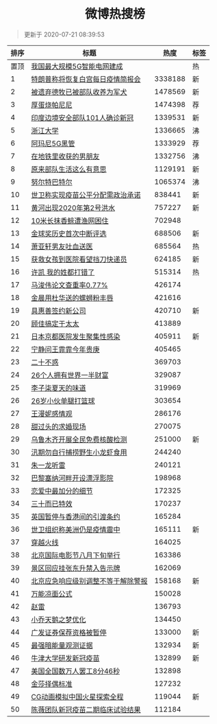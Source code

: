 <h1 align="center">微博热搜榜</h1>

> 更新于 2020-07-21 08:39:53

| 排序 | 标题                                                                                                                                                                                                                                        | 热度    | 标签 |
| ---- | ------------------------------------------------------------------------------------------------------------------------------------------------------------------------------------------------------------------------------------------- | ------- | ---- |
| 置顶 | [我国最大规模5G智能电网建成](https://s.weibo.com/weibo?q=%23%E6%88%91%E5%9B%BD%E6%9C%80%E5%A4%A7%E8%A7%84%E6%A8%A15G%E6%99%BA%E8%83%BD%E7%94%B5%E7%BD%91%E5%BB%BA%E6%88%90%23&Refer=new_time)                                               |         | 热   |
| 1    | [特朗普称将恢复白宫每日疫情简报会](https://s.weibo.com/weibo?q=%23%E7%89%B9%E6%9C%97%E6%99%AE%E7%A7%B0%E5%B0%86%E6%81%A2%E5%A4%8D%E7%99%BD%E5%AE%AB%E6%AF%8F%E6%97%A5%E7%96%AB%E6%83%85%E7%AE%80%E6%8A%A5%E4%BC%9A%23&Refer=top)            | 3338188 | 新   |
| 2    | [被遗弃德牧已被部队收养为军犬](https://s.weibo.com/weibo?q=%23%E8%A2%AB%E9%81%97%E5%BC%83%E5%BE%B7%E7%89%A7%E5%B7%B2%E8%A2%AB%E9%83%A8%E9%98%9F%E6%94%B6%E5%85%BB%E4%B8%BA%E5%86%9B%E7%8A%AC%23&Refer=top)                                  | 1478569 | 新   |
| 3    | [厚蛋烧帕尼尼](https://s.weibo.comjavascript:void(0);)                                                                                                                                                                                      | 1474398 | 荐   |
| 4    | [印度边境安全部队101人确诊新冠](https://s.weibo.com/weibo?q=%23%E5%8D%B0%E5%BA%A6%E8%BE%B9%E5%A2%83%E5%AE%89%E5%85%A8%E9%83%A8%E9%98%9F101%E4%BA%BA%E7%A1%AE%E8%AF%8A%E6%96%B0%E5%86%A0%23&Refer=top)                                       | 1339531 | 新   |
| 5    | [浙江大学](https://s.weibo.com/weibo?q=%23%E6%B5%99%E6%B1%9F%E5%A4%A7%E5%AD%A6%23&Refer=top)                                                                                                                                                | 1336665 | 沸   |
| 6    | [阿玛尼5G黑管](https://s.weibo.comjavascript:void(0);)                                                                                                                                                                                      | 1333929 | 荐   |
| 7    | [在地铁里收获的男朋友](https://s.weibo.com/weibo?q=%23%E5%9C%A8%E5%9C%B0%E9%93%81%E9%87%8C%E6%94%B6%E8%8E%B7%E7%9A%84%E7%94%B7%E6%9C%8B%E5%8F%8B%23&Refer=top)                                                                              | 1332756 | 沸   |
| 8    | [原来部队生活这么有意思](https://s.weibo.com/weibo?q=%23%E5%8E%9F%E6%9D%A5%E9%83%A8%E9%98%9F%E7%94%9F%E6%B4%BB%E8%BF%99%E4%B9%88%E6%9C%89%E6%84%8F%E6%80%9D%23&Refer=top)                                                                   | 1129191 | 新   |
| 9    | [努尔特巴特尔](https://s.weibo.com/weibo?q=%23%E5%8A%AA%E5%B0%94%E7%89%B9%E5%B7%B4%E7%89%B9%E5%B0%94%23&Refer=top)                                                                                                                          | 1065374 | 沸   |
| 10   | [世卫称实现疫苗公平分配需政治承诺](https://s.weibo.com/weibo?q=%E4%B8%96%E5%8D%AB%E7%A7%B0%E5%AE%9E%E7%8E%B0%E7%96%AB%E8%8B%97%E5%85%AC%E5%B9%B3%E5%88%86%E9%85%8D%E9%9C%80%E6%94%BF%E6%B2%BB%E6%89%BF%E8%AF%BA&Refer=top)                  | 838441  | 新   |
| 11   | [黄河出现2020年第2号洪水](https://s.weibo.com/weibo?q=%E9%BB%84%E6%B2%B3%E5%87%BA%E7%8E%B02020%E5%B9%B4%E7%AC%AC2%E5%8F%B7%E6%B4%AA%E6%B0%B4&Refer=top)                                                                                     | 757227  | 新   |
| 12   | [10米长抹香鲸遭渔网困住](https://s.weibo.com/weibo?q=%2310%E7%B1%B3%E9%95%BF%E6%8A%B9%E9%A6%99%E9%B2%B8%E9%81%AD%E6%B8%94%E7%BD%91%E5%9B%B0%E4%BD%8F%23&Refer=top)                                                                          | 702948  |      |
| 13   | [金球奖历史首次中断评选](https://s.weibo.com/weibo?q=%23%E9%87%91%E7%90%83%E5%A5%96%E5%8E%86%E5%8F%B2%E9%A6%96%E6%AC%A1%E4%B8%AD%E6%96%AD%E8%AF%84%E9%80%89%23&Refer=top)                                                                   | 688506  | 新   |
| 14   | [萧亚轩男友吐血送医](https://s.weibo.com/weibo?q=%23%E8%90%A7%E4%BA%9A%E8%BD%A9%E7%94%B7%E5%8F%8B%E5%90%90%E8%A1%80%E9%80%81%E5%8C%BB%23&Refer=top)                                                                                         | 685564  | 热   |
| 15   | [获救女孩到医院看望挡刀快递员](https://s.weibo.com/weibo?q=%E8%8E%B7%E6%95%91%E5%A5%B3%E5%AD%A9%E5%88%B0%E5%8C%BB%E9%99%A2%E7%9C%8B%E6%9C%9B%E6%8C%A1%E5%88%80%E5%BF%AB%E9%80%92%E5%91%98&Refer=top)                                        | 624185  | 新   |
| 16   | [许凯 我的姓都打错了](https://s.weibo.com/weibo?q=%E8%AE%B8%E5%87%AF%20%E6%88%91%E7%9A%84%E5%A7%93%E9%83%BD%E6%89%93%E9%94%99%E4%BA%86&Refer=top)                                                                                           | 515314  | 热   |
| 17   | [马浚伟论文查重率0.77%](https://s.weibo.com/weibo?q=%E9%A9%AC%E6%B5%9A%E4%BC%9F%E8%AE%BA%E6%96%87%E6%9F%A5%E9%87%8D%E7%8E%870.77%25&Refer=top)                                                                                              | 426174  |      |
| 18   | [金晨用杜华送的螺蛳粉丰唇](https://s.weibo.com/weibo?q=%23%E9%87%91%E6%99%A8%E7%94%A8%E6%9D%9C%E5%8D%8E%E9%80%81%E7%9A%84%E8%9E%BA%E8%9B%B3%E7%B2%89%E4%B8%B0%E5%94%87%23&Refer=top)                                                        | 421616  |      |
| 19   | [具惠善签约新公司](https://s.weibo.com/weibo?q=%23%E5%85%B7%E6%83%A0%E5%96%84%E7%AD%BE%E7%BA%A6%E6%96%B0%E5%85%AC%E5%8F%B8%23&Refer=top)                                                                                                    | 420710  | 新   |
| 20   | [顾佳搞定于太太](https://s.weibo.com/weibo?q=%23%E9%A1%BE%E4%BD%B3%E6%90%9E%E5%AE%9A%E4%BA%8E%E5%A4%AA%E5%A4%AA%23&Refer=top)                                                                                                               | 413889  |      |
| 21   | [日本京都医院发生聚集性感染](https://s.weibo.com/weibo?q=%E6%97%A5%E6%9C%AC%E4%BA%AC%E9%83%BD%E5%8C%BB%E9%99%A2%E5%8F%91%E7%94%9F%E8%81%9A%E9%9B%86%E6%80%A7%E6%84%9F%E6%9F%93&Refer=top)                                                   | 405911  | 新   |
| 22   | [宁静问王霏霏今年贵庚](https://s.weibo.com/weibo?q=%23%E5%AE%81%E9%9D%99%E9%97%AE%E7%8E%8B%E9%9C%8F%E9%9C%8F%E4%BB%8A%E5%B9%B4%E8%B4%B5%E5%BA%9A%23&Refer=top)                                                                              | 405465  |      |
| 23   | [二十不惑](https://s.weibo.com/weibo?q=%E4%BA%8C%E5%8D%81%E4%B8%8D%E6%83%91&Refer=top)                                                                                                                                                      | 369703  |      |
| 24   | [26个人拥有世界一半财富](https://s.weibo.com/weibo?q=%2326%E4%B8%AA%E4%BA%BA%E6%8B%A5%E6%9C%89%E4%B8%96%E7%95%8C%E4%B8%80%E5%8D%8A%E8%B4%A2%E5%AF%8C%23&Refer=top)                                                                          | 329087  |      |
| 25   | [李子柒夏天的味道](https://s.weibo.com/weibo?q=%23%E6%9D%8E%E5%AD%90%E6%9F%92%E5%A4%8F%E5%A4%A9%E7%9A%84%E5%91%B3%E9%81%93%23&Refer=top)                                                                                                    | 319969  |      |
| 26   | [26岁小伙单腿打篮球](https://s.weibo.com/weibo?q=%2326%E5%B2%81%E5%B0%8F%E4%BC%99%E5%8D%95%E8%85%BF%E6%89%93%E7%AF%AE%E7%90%83%23&Refer=top)                                                                                                | 303654  |      |
| 27   | [王漫妮感情观](https://s.weibo.com/weibo?q=%23%E7%8E%8B%E6%BC%AB%E5%A6%AE%E6%84%9F%E6%83%85%E8%A7%82%23&Refer=top)                                                                                                                          | 286176  |      |
| 28   | [甜过头的求婚现场](https://s.weibo.com/weibo?q=%23%E7%94%9C%E8%BF%87%E5%A4%B4%E7%9A%84%E6%B1%82%E5%A9%9A%E7%8E%B0%E5%9C%BA%23&Refer=top)                                                                                                    | 270075  |      |
| 29   | [乌鲁木齐开展全民免费核酸检测](https://s.weibo.com/weibo?q=%E4%B9%8C%E9%B2%81%E6%9C%A8%E9%BD%90%E5%BC%80%E5%B1%95%E5%85%A8%E6%B0%91%E5%85%8D%E8%B4%B9%E6%A0%B8%E9%85%B8%E6%A3%80%E6%B5%8B&Refer=top)                                        | 251000  | 新   |
| 30   | [汛期勿自行捕捞野生小龙虾食用](https://s.weibo.com/weibo?q=%E6%B1%9B%E6%9C%9F%E5%8B%BF%E8%87%AA%E8%A1%8C%E6%8D%95%E6%8D%9E%E9%87%8E%E7%94%9F%E5%B0%8F%E9%BE%99%E8%99%BE%E9%A3%9F%E7%94%A8&Refer=top)                                        | 244240  |      |
| 31   | [朱一龙听雷](https://s.weibo.com/weibo?q=%23%E6%9C%B1%E4%B8%80%E9%BE%99%E5%90%AC%E9%9B%B7%23&Refer=top)                                                                                                                                     | 240121  |      |
| 32   | [巴黎塞纳河畔开设漂浮影院](https://s.weibo.com/weibo?q=%E5%B7%B4%E9%BB%8E%E5%A1%9E%E7%BA%B3%E6%B2%B3%E7%95%94%E5%BC%80%E8%AE%BE%E6%BC%82%E6%B5%AE%E5%BD%B1%E9%99%A2&Refer=top)                                                              | 198968  |      |
| 33   | [恋爱中最加分的细节](https://s.weibo.com/weibo?q=%23%E6%81%8B%E7%88%B1%E4%B8%AD%E6%9C%80%E5%8A%A0%E5%88%86%E7%9A%84%E7%BB%86%E8%8A%82%23&Refer=top)                                                                                         | 172325  |      |
| 34   | [三十而已特效](https://s.weibo.com/weibo?q=%23%E4%B8%89%E5%8D%81%E8%80%8C%E5%B7%B2%E7%89%B9%E6%95%88%23&Refer=top)                                                                                                                          | 170237  |      |
| 35   | [英国暂停与香港间的引渡条约](https://s.weibo.com/weibo?q=%23%E8%8B%B1%E5%9B%BD%E6%9A%82%E5%81%9C%E4%B8%8E%E9%A6%99%E6%B8%AF%E9%97%B4%E7%9A%84%E5%BC%95%E6%B8%A1%E6%9D%A1%E7%BA%A6%23&Refer=top)                                             | 165284  |      |
| 36   | [世卫组织称美洲仍是疫情震中](https://s.weibo.com/weibo?q=%E4%B8%96%E5%8D%AB%E7%BB%84%E7%BB%87%E7%A7%B0%E7%BE%8E%E6%B4%B2%E4%BB%8D%E6%98%AF%E7%96%AB%E6%83%85%E9%9C%87%E4%B8%AD&Refer=top)                                                   | 165111  | 新   |
| 37   | [穿越火线](https://s.weibo.com/weibo?q=%E7%A9%BF%E8%B6%8A%E7%81%AB%E7%BA%BF&Refer=top)                                                                                                                                                      | 164025  |      |
| 38   | [北京国际电影节八月下旬举行](https://s.weibo.com/weibo?q=%E5%8C%97%E4%BA%AC%E5%9B%BD%E9%99%85%E7%94%B5%E5%BD%B1%E8%8A%82%E5%85%AB%E6%9C%88%E4%B8%8B%E6%97%AC%E4%B8%BE%E8%A1%8C&Refer=top)                                                   | 163386  |      |
| 39   | [景区回应挂张东升禁入告示牌](https://s.weibo.com/weibo?q=%E6%99%AF%E5%8C%BA%E5%9B%9E%E5%BA%94%E6%8C%82%E5%BC%A0%E4%B8%9C%E5%8D%87%E7%A6%81%E5%85%A5%E5%91%8A%E7%A4%BA%E7%89%8C&Refer=top)                                                   | 162069  |      |
| 40   | [北京应急响应级别调整不等于解除警报](https://s.weibo.com/weibo?q=%23%E5%8C%97%E4%BA%AC%E5%BA%94%E6%80%A5%E5%93%8D%E5%BA%94%E7%BA%A7%E5%88%AB%E8%B0%83%E6%95%B4%E4%B8%8D%E7%AD%89%E4%BA%8E%E8%A7%A3%E9%99%A4%E8%AD%A6%E6%8A%A5%23&Refer=top) | 158168  | 新   |
| 41   | [万能凉面公式](https://s.weibo.com/weibo?q=%E4%B8%87%E8%83%BD%E5%87%89%E9%9D%A2%E5%85%AC%E5%BC%8F&Refer=top)                                                                                                                                | 150028  |      |
| 42   | [赵雷](https://s.weibo.com/weibo?q=%E8%B5%B5%E9%9B%B7&Refer=top)                                                                                                                                                                            | 136793  |      |
| 43   | [小乔天鹅之梦优化](https://s.weibo.com/weibo?q=%23%E5%B0%8F%E4%B9%94%E5%A4%A9%E9%B9%85%E4%B9%8B%E6%A2%A6%E4%BC%98%E5%8C%96%23&Refer=top)                                                                                                    | 134450  |      |
| 44   | [广发证券保荐资格被暂停](https://s.weibo.com/weibo?q=%E5%B9%BF%E5%8F%91%E8%AF%81%E5%88%B8%E4%BF%9D%E8%8D%90%E8%B5%84%E6%A0%BC%E8%A2%AB%E6%9A%82%E5%81%9C&Refer=top)                                                                         | 133000  | 新   |
| 45   | [最强暗能量观测证据](https://s.weibo.com/weibo?q=%E6%9C%80%E5%BC%BA%E6%9A%97%E8%83%BD%E9%87%8F%E8%A7%82%E6%B5%8B%E8%AF%81%E6%8D%AE&Refer=top)                                                                                               | 132934  | 新   |
| 46   | [牛津大学研发新冠疫苗](https://s.weibo.com/weibo?q=%E7%89%9B%E6%B4%A5%E5%A4%A7%E5%AD%A6%E7%A0%94%E5%8F%91%E6%96%B0%E5%86%A0%E7%96%AB%E8%8B%97&Refer=top)                                                                                    | 132899  | 新   |
| 47   | [美国全国数万人罢工8分46秒](https://s.weibo.com/weibo?q=%23%E7%BE%8E%E5%9B%BD%E5%85%A8%E5%9B%BD%E6%95%B0%E4%B8%87%E4%BA%BA%E7%BD%A2%E5%B7%A58%E5%88%8646%E7%A7%92%23&Refer=top)                                                             | 132898  |      |
| 48   | [金莎择偶标准](https://s.weibo.com/weibo?q=%E9%87%91%E8%8E%8E%E6%8B%A9%E5%81%B6%E6%A0%87%E5%87%86&Refer=top)                                                                                                                                | 127232  |      |
| 49   | [CG动画模拟中国火星探索全程](https://s.weibo.com/weibo?q=CG%E5%8A%A8%E7%94%BB%E6%A8%A1%E6%8B%9F%E4%B8%AD%E5%9B%BD%E7%81%AB%E6%98%9F%E6%8E%A2%E7%B4%A2%E5%85%A8%E7%A8%8B&Refer=top)                                                          | 119044  | 新   |
| 50   | [陈薇团队新冠疫苗二期临床试验结果](https://s.weibo.com/weibo?q=%E9%99%88%E8%96%87%E5%9B%A2%E9%98%9F%E6%96%B0%E5%86%A0%E7%96%AB%E8%8B%97%E4%BA%8C%E6%9C%9F%E4%B8%B4%E5%BA%8A%E8%AF%95%E9%AA%8C%E7%BB%93%E6%9E%9C&Refer=top)                  | 112184  |      |